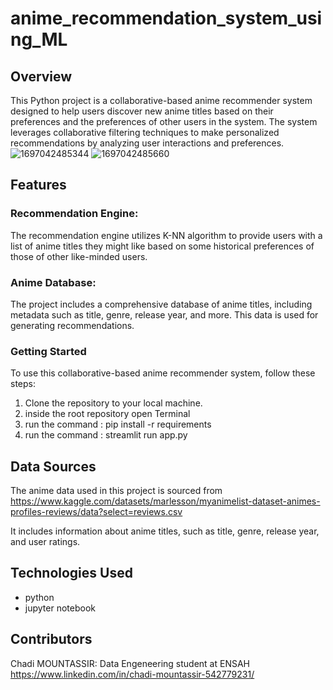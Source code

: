 # anime_recommendation_system_using_ML

## Overview

This Python project is a collaborative-based anime recommender system designed to help users discover new anime titles based on their preferences and the preferences of other users in the system. The system leverages collaborative filtering techniques to make personalized recommendations by analyzing user interactions and preferences.
![1697042485344](https://github.com/HyperShadow666/anime_recommendation_system_using_ML/assets/127450352/02d9cfd0-87a5-452b-ada5-fb19b6addda4)
![1697042485660](https://github.com/HyperShadow666/anime_recommendation_system_using_ML/assets/127450352/6da8ae98-3542-46ae-83d0-58d9e5442d17)

## Features

 ### Recommendation Engine: 
The recommendation engine utilizes K-NN algorithm to provide users with a list of anime titles they might like based on some historical preferences of those of other like-minded users.

### Anime Database: 
The project includes a comprehensive database of anime titles, including metadata such as title, genre, release year, and more. This data is used for generating recommendations.

### Getting Started

To use this collaborative-based anime recommender system, follow these steps:

1) Clone the repository to your local machine.
2) inside the root repository open Terminal
3) run the command : pip install -r requirements
4) run the command : streamlit run app.py

## Data Sources

The anime data used in this project is sourced from 
https://www.kaggle.com/datasets/marlesson/myanimelist-dataset-animes-profiles-reviews/data?select=reviews.csv

It includes information about anime titles, such as title, genre, release year, and user ratings.

## Technologies Used

* python
* jupyter notebook

## Contributors

Chadi MOUNTASSIR: Data Engeneering student at ENSAH
https://www.linkedin.com/in/chadi-mountassir-542779231/
